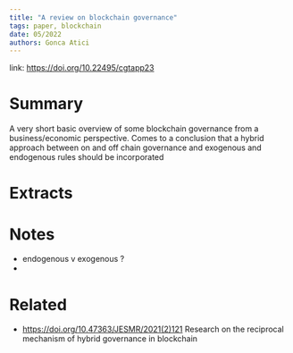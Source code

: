 ```yaml
---
title: "A review on blockchain governance"
tags: paper, blockchain
date: 05/2022
authors: Gonca Atici
---
```


link: https://doi.org/10.22495/cgtapp23

# Summary
A very short basic overview of some blockchain governance from a business/economic perspective. Comes to a conclusion that a hybrid approach between on and off chain governance and exogenous and endogenous rules should be incorporated

# Extracts

# Notes
- endogenous v exogenous ?
- 

# Related
- https://doi.org/10.47363/JESMR/2021(2)121 Research on the reciprocal mechanism of hybrid governance in blockchain
